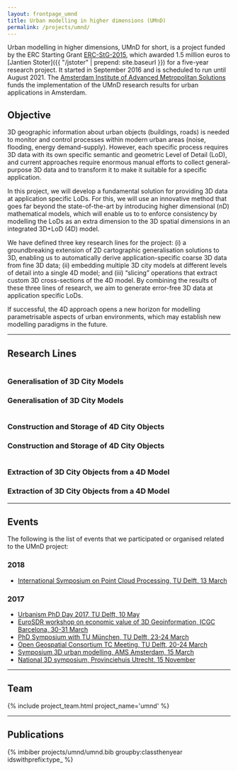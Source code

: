 ```yaml
---
layout: frontpage_umnd
title: Urban modelling in higher dimensions (UMnD)
permalink: /projects/umnd/
---
```


Urban modelling in higher dimensions, UMnD for short, is a project funded by the ERC Starting Grant [ERC-StG-2015](https://cordis.europa.eu/project/rcn/199506_en.html), which awarded 1.5 million euros to [Jantien Stoter]({{ "/jstoter" | prepend: site.baseurl }}) for a five-year research project.
It started in September 2016 and is scheduled to run until August 2021. The [Amsterdam Institute of Advanced Metropolitan Solutions](https://www.ams-institute.org) funds the implementation of the UMnD research results for urban applications in Amsterdam.

## Objective

3D geographic information about urban objects (buildings, roads) is needed to monitor and control processes within modern urban areas (noise, flooding, energy demand-supply).
However, each specific process requires 3D data with its own specific semantic and geometric Level of Detail (LoD), and current approaches require enormous manual efforts to collect general-purpose 3D data and to transform it to make it suitable for a specific application.

In this project, we will develop a fundamental solution for providing 3D data at application specific LoDs.
For this, we will use an innovative method that goes far beyond the state-of-the-art by introducing higher dimensional (nD) mathematical models, which will enable us to to enforce consistency by modelling the LoDs as an extra dimension to the 3D spatial dimensions in an integrated 3D+LoD (4D) model.

We have defined three key research lines for the project: (i) a groundbreaking extension of 2D cartographic generalisation solutions to 3D, enabling us to automatically derive application-specific coarse 3D data from fine 3D data; (ii) embedding multiple 3D city models at different levels of detail into a single 4D model; and (iii) “slicing” operations that extract custom 3D cross-sections of the 4D model.
By combining the results of these three lines of research, we aim to generate error-free 3D data at application specific LoDs.

If successful, the 4D approach opens a new horizon for modelling parametrisable aspects of urban environments, which may establish new modelling paradigms in the future.

- - - 

## Research Lines

<div class="row">
    <div class="col-xs-5 col-sm-4">
      <a href="{{ "/projects/umnd/rl1.html" | prepend: site.baseurl }}" class="rl-thumbnail">
        <img src="{{ "/projects/umnd/img/rl1.png" | prepend: site.baseurl }}" alt="">
      </a>
      <div class="caption hidden-xs">
        <h3>Generalisation of 3D City Models</h3>
      </div>
    </div>
    <div class="col-xs-7 caption visible-xs">
      <h3>Generalisation of 3D City Models</h3>
    </div>
    <div class="col-xs-5 col-sm-4">
      <a href="{{ "/projects/umnd/rl2.html" | prepend: site.baseurl }}" class="rl-thumbnail">
        <img src="{{ "/projects/umnd/img/rl2.png" | prepend: site.baseurl }}" alt="">
      </a>
      <div class="caption hidden-xs">
        <h3>Construction and Storage of 4D City Objects</h3>
      </div>
    </div>
    <div class="col-xs-7 caption visible-xs">
      <h3>Construction and Storage of 4D City Objects</h3>
    </div>
    <div class="col-xs-5 col-sm-4">
      <a href="{{ "/projects/umnd/rl3.html" | prepend: site.baseurl }}" class="rl-thumbnail">
        <img src="{{ "/projects/umnd/img/rl3.png" | prepend: site.baseurl }}" alt="">
      </a>
      <div class="caption hidden-xs">
        <h3>Extraction of 3D City Objects from a 4D Model</h3>
      </div>
    </div>
    <div class="col-xs-7 caption visible-xs">
      <h3>Extraction of 3D City Objects from a 4D Model</h3>
    </div>
  </div>

- - -

## Events

The following is the list of events that we participated or organised related to the UMnD project:

### 2018

- [International Symposium on Point Cloud Processing, TU Delft, 13 March](https://3d.bk.tudelft.nl/events/pcp2018/)

### 2017

- [Urbanism PhD Day 2017, TU Delft, 10 May](https://www.urbanism.nl)
- [EuroSDR workshop on economic value of 3D Geoinformation, ICGC Barcelona, 30-31 March](http://www.eurosdr.net/workshops/identifying-economic-value-3d-geoinformation)
- [PhD Symposium with TU München, TU Delft, 23-24 March](https://3d.bk.tudelft.nl/news/2017/04/10/TU-Munchen-PhD-symposium.html)
- [Open Geospatial Consortium TC Meeting, TU Delft, 20-24 March](http://www.opengeospatial.org/event/1703tc)
- [Symposium 3D urban modelling, AMS Amsterdam, 15 March](http://www.ams-institute.org/events/event/workshop-3d-geo-information-for-smart-urban-applications/)
- [National 3D symposium, Provinciehuis  Utrecht, 15 November](http://www.geonovum.nl/nieuws/nationaal-3d-symposium-15-november)

- - -

## Team

<div class="row">
    {% include project_team.html project_name='umnd' %} 
</div>

- - -

## Publications

{% imbiber projects/umnd/umnd.bib groupby:classthenyear idswithprefix:type_ %}

<!-- <div class="row">

  <div class="col-md-2 col-sm-4 col-xs-8 col-xs-offset-2 col-sm-offset-0 col-md-offset-0">
      <a href="http://3d.bk.tudelft.nl/alabetski"><img class="img-circle img-responsive" src="{{ site.baseurl }}/img/staff/anna.png" alt="Anna  Labetski photo" /></a>
    <h3>Anna  Labetski<br /><small>PhD candidate</small></h3>
    <p>
        <a href="http://3d.bk.tudelft.nl/alabetski"><i class="fa fa-home"></i></a> | <a href="mailto:a.labetski@tudelft.nl"><i class="fa fa-envelope"></i></a> | <a href="https://twitter.com/BigLabetski"><i class="fa fa-twitter"></i></a><br />
        <br />
        <br />
    </p>
  </div>

  <div class="col-md-2 col-sm-4 col-xs-8 col-xs-offset-2 col-sm-offset-0 col-md-offset-0">
        <a href="http://tudelft.nl/hledoux"><img class="img-circle img-responsive" src="{{ site.baseurl }}/img/staff/hugo.jpg" alt="Hugo  Ledoux photo" /></a>
      <h3>Hugo  Ledoux<br /><small>Associate-prof.</small></h3>
      <p>
          <a href="http://tudelft.nl/hledoux"><i class="fa fa-home"></i></a> | 
          <a href="mailto:h.ledoux@tudelft.nl"><i class="fa fa-envelope"></i></a> | 
          <a href="tel:+31 15 27 86114"><i class="fa fa-phone"></i></a> | 
          <a href="https://twitter.com/hugoledoux"><i class="fa fa-twitter"></i></a><br />
      </p>
  </div>

  <div class="col-md-2 col-sm-4 col-xs-8 col-xs-offset-2 col-sm-offset-0 col-md-offset-0">
        <a href="http://3d.bk.tudelft.nl/jstoter"><img class="img-circle img-responsive" src="{{ site.baseurl }}/img/staff/jantien.jpg" alt="Jantien  Stoter photo" /></a>
      <h3>Jantien Stoter<br /><small>Professor</small></h3>
      <p>
          <i class="fa fa-home"></i> <a href="http://3d.bk.tudelft.nl/jstoter">3d.bk.tudelft.nl/jstoter</a><br />
          <i class="fa fa-envelope"></i> <a href="mailto:j.e.stoter@tudelft.nl">j.e.stoter@tudelft.nl</a><br />
          <i class="fa fa-phone"></i> <a href="tel:+31 15 27 81664">+31 15 27 81664</a><br />
          <i class="fa fa-twitter"></i> <a href="https://twitter.com/jantienstoter">@jantienstoter</a><br />
      </p>
  </div>

  <div class="col-md-2 col-sm-4 col-xs-8 col-xs-offset-2 col-sm-offset-0 col-md-offset-0">
        <a href="http://3d.bk.tudelft.nl/ken"><img class="img-circle img-responsive" src="{{ site.baseurl }}/img/staff/ken.jpg" alt="Ken Arroyo Ohori photo" /></a>
      <h3>Ken Arroyo Ohori<br /><small>Postdoc</small></h3>
      <p>
          <i class="fa fa-home"></i> <a href="http://3d.bk.tudelft.nl/ken">3d.bk.tudelft.nl/ken</a><br />
          <i class="fa fa-envelope"></i> <a href="mailto:g.a.k.arroyoohori@tudelft.nl">g.a.k.arroyoohori@tudelft.nl</a><br />
      </p>
  </div>

  <div class="col-md-2 col-sm-4 col-xs-8 col-xs-offset-2 col-sm-offset-0 col-md-offset-0">
          <a href="http://3d.bk.tudelft.nl/svitalis"><img class="img-circle img-responsive" src="/img/staff/stelios.jpg" alt="Stelios Vitalis photo" /></a>
        <h3>Stelios  Vitalis<br /><small>PhD candidate</small></h3>
        <p>
            <i class="fa fa-home"></i> <a href="http://3d.bk.tudelft.nl/svitalis">3d.bk.tudelft.nl/svitalis</a><br />
            <i class="fa fa-envelope"></i> <a href="mailto:s.vitalis@tudelft.nl">s.vitalis@tudelft.nl</a><br />
            <br />
            <br />
        </p>
      </div>
</div> -->
